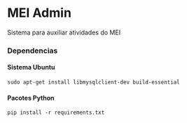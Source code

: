 # MEI Admin
Sistema para auxiliar atividades do MEI
### Dependencias
#### Sistema Ubuntu
    sudo apt-get install libmysqlclient-dev build-essential
#### Pacotes Python
    pip install -r requirements.txt
